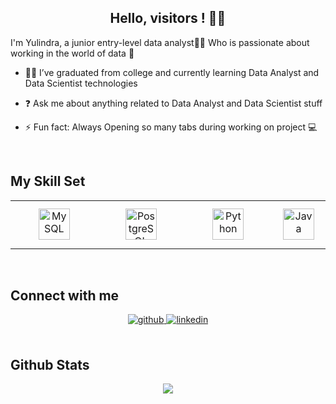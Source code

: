 ## <div align="center">Hello, visitors ! 🙋‍♂️
I'm Yulindra, a junior entry-level data analyst👨‍💻 Who is passionate about working in the world of data 🚀
</div>  
  

-  👨‍🎓 I’ve graduated from college and currently learning Data Analyst and Data Scientist technologies  
  

- ❓ Ask me about anything related to Data Analyst and Data Scientist stuff  
  

- ⚡ Fun fact: Always Opening so many tabs during working on project 💻  
  

<br/>  


## My Skill Set  
<table><tr>
<td valign="top" width="33%">

<div align="center">  
<a href="https://www.mysql.com/" target="_blank"><img style="margin: 10px" src="https://profilinator.rishav.dev/skills-assets/mysql-original-wordmark.svg" alt="MySQL" height="50" /></a>  
</div>

</td>
<td valign="top" width="33%">

<div align="center">  
<a href="https://www.postgresql.org/" target="_blank"><img style="margin: 10px" src="https://profilinator.rishav.dev/skills-assets/postgresql-original-wordmark.svg" alt="PostgreSQL" height="50" /></a>  
</div>

</td>
<td valign="top" width="33%">

<div align="center">  
<a href="https://www.python.org/" target="_blank"><img style="margin: 10px" src="https://profilinator.rishav.dev/skills-assets/python-original.svg" alt="Python" height="50" /></a>  
</div>

</td>
<td valign="top" width="33%">

<div align="center">  
<a href="https://www.java.com/en/" target="_blank"><img style="margin: 10px" src="https://profilinator.rishav.dev/skills-assets/java-original-wordmark.svg" alt="Java" height="50" /></a>  
</div>

</td>
</tr></table>  

<br/>  


## Connect with me  
<div align="center">
<a href="https://github.com/yulindratita17" target="_blank">
<img src=https://img.shields.io/badge/github-%2324292e.svg?&style=for-the-badge&logo=github&logoColor=white alt=github style="margin-bottom: 5px;" />
</a>
<a href="https://linkedin.com/in/yulindra tita" target="_blank">
<img src=https://img.shields.io/badge/linkedin-%231E77B5.svg?&style=for-the-badge&logo=linkedin&logoColor=white alt=linkedin style="margin-bottom: 5px;" />
</a>  
</div>  
  

<br/>  


## Github Stats  
<div align="center"><img src="https://github-readme-stats.vercel.app/api/top-langs/?username=yulindratita17&hide_border=true&layout=compact" align="center" /></div>  

<br/>  
